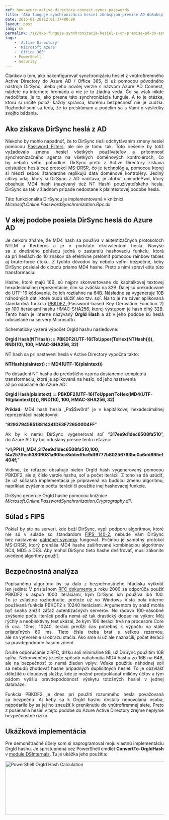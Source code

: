 ```yaml
---
ref: how-azure-active-directory-connect-syncs-passwords
title: 'Ako funguje synchronizácia hesiel z&nbsp;on-premise AD do&nbsp;Azure AD'
date: 2015-01-20T12:01:37+00:00
layout: post
lang: sk
permalink: /sk/ako-funguje-synchronizacia-hesiel-z-on-premise-ad-do-azure-ad/
tags:
    - 'Active Directory'
    - 'Microsoft Azure'
    - 'Office 365'
    - PowerShell
    - Security
---
```

<p align="justify">
  Článkov o tom, ako nakonfigurovať synchronizáciu hesiel z vnútrofiremného Active Directory do Azure AD / Office 365, či už pomocou pôvodného nástroja DirSync, alebo jeho novšej verzie s názvom Azure AD Connect, nájdete na internete hromadu a nie je&nbsp;to žiadna veda. Čo sa&nbsp;však nikde nedočítate, je to, ako presne táto synchronizácia funguje. A&nbsp;to&nbsp;je otázka, ktorú si&nbsp;určite položí každý správca, ktorému bezpečnosť nie je&nbsp;cudzia. Rozhodol som sa&nbsp;teda, že to preskúmam a podelím sa&nbsp;s Vami o výsledky svojho bádania.
</p>

<!--more-->

## Ako získava DirSync heslá z AD

<p align="justify">
  Niekoho by&nbsp;mohlo napadnúť, že to DirSync rieši odchytávaním zmeny hesiel pomocou <a title="Password Filters" href="http://msdn.microsoft.com/en-us/library/windows/desktop/ms721882(v=vs.85).aspx">Password Filters</a>, ale nie je&nbsp;tomu tak. Toto riešenie by&nbsp;totiž vyžadovalo zmenu hesiel všetkých používateľov a prítomnosť synchronizačného agenta na všetkých doménových kontroléroch, čo by nebolo veľmi pohodlné. DirSync preto z Active Directory získava existujúce heslá cez protokol <a title="MS-DRSR" href="http://msdn.microsoft.com/en-us/library/cc228086.aspx">MS-DRSR</a>, čo je technológia, pomocou ktorej si medzi sebou štandardne replikujú dáta doménové kontroléry. Jediný citlivý údaj, ktorý si&nbsp;DirSync z AD načítava, je atribút unicodePwd, ktorý obsahuje MD4 hash (nazývaný tiež NT Hash) používateľského hesla. DirSync sa&nbsp;tak v žiadnom prípade nedostane k plaintextovej podobe hesla.
</p>

Táto funkcionalita DirSyncu je&nbsp;implementovaná v knižnici _Microsoft.Online.PasswordSynchronization.Rpc.dll_.

## V&nbsp;akej podobe posiela DirSync heslá do Azure AD

<p align="justify">
  Je&nbsp;celkom známe, že MD4 hash sa&nbsp;používa v autentizačných protokoloch NTLM a Kerberos a je v podstate ekvivalentom hesla. Navyše sa&nbsp;z dnešného pohľadu jedná o zastaralú hashovaciu funkciu, ktorá sa&nbsp;pri heslách do 10 znakov dá efektívne prelomiť pomocou rainbow tables aj brute-force útoku. Z týchto dôvodov by nebolo veľmi bezpečné, keby DirSync posielal do cloudu priamo MD4 hashe. Preto s nimi spraví ešte túto transformáciu:
</p>

<p align="justify">
  Hashe, ktoré majú 16B, sú najprv skonvertované do kapitálkovej textovej hexadecimálnej reprezentácie, čím sa&nbsp;zväčšia na 32B. Ďalej sú prekódované do UTF-16 kódovania, čo ich roztiahne na 64B. Následne sa&nbsp;vygeneruje 10B náhodných dát, ktoré budú slúžiť ako tzv. soľ. Na to je&nbsp;na záver aplikovaná štandardná funkcia <a title="PBKDF2" href="http://en.wikipedia.org/wiki/PBKDF2">PBKDF2 </a>(Password-based Key Derivation Function 2) so 100 iteráciami hashu HMAC-SHA256, ktorej výstupom je hash dlhý 32B. Tento hash je&nbsp;interne nazývaný <strong>OrgId Hash</strong> a až v jeho podobe sú heslá odosielané na servery Microsoftu.
</p>

Schematicky vyzerá výpočet OrgId hashu nasledovne:

**OrgId Hash(NTHash)&nbsp;:= PBKDF2(UTF-16(ToUpper(ToHex(NTHash)))), RND(10), 100, HMAC-SHA256, 32)**

NT hash sa&nbsp;pri nastavení hesla v Active Directory vypočíta takto:

**NTHash(plaintext)&nbsp;:= MD4(UTF-16(plaintext))**

Po dosadení NT hashu do predošlého vzorca dostaneme kompletnú transformáciu, ktorá je aplikovaná na heslo, od jeho nastavenia až po odoslanie do Azure AD:

**OrgId Hash(plaintext)&nbsp;:= PBKDF2(UTF-16(ToUpper(ToHex(MD4(UTF-16(plaintext))))), RND(10), 100, HMAC-SHA256, 32)**

<p align="justify">
  <strong>Príklad:</strong> MD4 hash hesla „Pa$$w0rd” je&nbsp;v kapitálkovej hexadecimálnej reprezentácii nasledovný:
</p>

“**92937945B518814341DE3F726500D4FF**”

<p align="justify">
  Ak by&nbsp;k nemu DirSync vygeneroval soľ “<strong>317ee9d1dec6508fa510</strong>”, do Azure AD by bol odoslaný presne tento reťazec:
</p>

“**v1;PPH1_MD4,317ee9d1dec6508fa510,100, f4a257ffec53809081a605ce8ddedfbc9df9777b80256763bc0a6dd895ef404f;**”

<p align="justify">
  Vidíme, že reťazec obsahuje nielen OrgId hash vygenerovaný pomocou PBKDF2, ale aj číslo verzie hashu, soľ a počet iterácií. Z toho sa&nbsp;dá usúdiť, že už súčasná implementácia je pripravená na budúcu zmenu algoritmu, napríklad zvýšenie počtu iterácií či použitie inej hashovacej funkcie.
</p>

DirSync generuje OrgId hashe pomocou knižnice _Microsoft.Online.PasswordSynchronization.Cryptography.dll_.

## Súlad s&nbsp;FIPS

<p align="justify">
  Pokiaľ by&nbsp;ste na serveri, kde beží DirSync, vypli podporu algoritmov, ktoré nie sú v súlade so štandardom <a title="FIPS 140-2 - Annex A" href="http://csrc.nist.gov/publications/fips/fips140-2/fips1402annexa.pdf">FIPS 140-2</a>, nebude Vám DirSync bez nastavenia <a title="AAD Password Sync, Encryption and&nbsp;FIPS compliance" href="http://blogs.technet.com/b/ad/archive/2014/06/28/aad-password-sync-encryption-and-and-fips-compliance.aspx">patričnej výnimky</a> fungovať. Príčinou je&nbsp;samotný protokol MS-DRSR, ktorý prenáša MD4 hashe zašifrované kombináciou algoritmov RC4, MD5 a DES. Aby mohol DirSync tieto hashe dešifrovať, musí zákonite uvedené algoritmy použiť.
</p>

## Bezpečnostná analýza

<p align="justify">
  Popísanému algoritmu by&nbsp;sa&nbsp;dalo z bezpečnostného hľadiska vytknúť len jediné: V príslušnom <a title="PKCS #5: Password-Based Cryptography Specification" href="https://www.ietf.org/rfc/rfc2898.txt">RFC dokumente </a>z roku 2000 sa&nbsp;odporúča použiť PBKDF2 s aspoň 1000 iteráciami, kým DirSync ich používa iba 100. To je zvláštne rozhodnutie, pretože už vo Windows Vista bola interne používaná funkcia PBKDF2 s 10240 iteráciami. Argumentom by&nbsp;snáď mohla byť snaha znížiť záťaž autentizačných serverov. No rádovo 100-násobné zvýšenie počtu iterácií podľa nemá až tak drastický dopad na výkon: Môj rýchly a neobjektívny test ukázal, že kým 100 iterácií trvá na procesore Core i5 cca. 10ms, 10240 iterácií predĺži čas potrebný k&nbsp;výpočtu na&nbsp;stále prijateľných 60 ms. Tieto čísla treba brať s veľkou rezervou, ale na vytvorenie si&nbsp;obrazu stačia. Ako sme si&nbsp;už ale naznačili, počet iterácií sa&nbsp;pravdepodobne časom zmení.
</p>

<p align="justify">
  Druhé odporúčanie z RFC, dĺžku soli minimálne 8B, už DirSync použitím 10B spĺňa. Nekonvenčný je&nbsp;ešte spôsob natiahnutia MD4 hashu zo 16B na 64B, ale na bezpečnosť to&nbsp;nemá žiaden vplyv. Vďaka použitiu náhodnej soli sa&nbsp;nebudú zhodovať hashe prípadných duplicitných hesiel. To&nbsp;je obzvlášť dôležité u cloudovej služby, kde je&nbsp;možné predpokladať milióny účtov a tým pádom vyššiu pravdepodobnosť výskytu totožných hesiel v jednej databáze.
</p>

<p align="justify">
  Funkcia PBKDF2 je&nbsp;dnes pri použití rozumného hesla považovaná za bezpečnú. Aj keby sa&nbsp;k OrgId hashu dostala nepovolaná osoba, nepodarilo by&nbsp;sa&nbsp;jej ho&nbsp;zneužiť k preniknutiu do vnútrofiremnej siete. Preto z posielania hesiel v tejto podobe do Azure Active Directory zrejme neplynie bezpečnostné riziko.
</p>

## Ukážková implementácia

<p align="justify">
  Pre&nbsp;demonštračné účely som si&nbsp;naprogramoval moju vlastnú implementáciu OrgId hashu. Je&nbsp;sprístupnená cez PowerShell cmdlet <strong>ConvertTo-OrgIdHash</strong> v <a title="Na stiahnutie" href="https://www.dsinternals.com/sk/na-stiahnutie/">module DSInternals</a>. Tu je&nbsp;ukážka jeho použitia:
</p>

<img class="aligncenter wp-image-811 size-large" src="https://www.dsinternals.com/wp-content/uploads/2015/01/ps_orgidhash-1024x325.png" alt="PowerShell OrgId Hash Calculation" width="540" height="171" srcset="https://www.dsinternals.com/wp-content/uploads/2015/01/ps_orgidhash-1024x325.png 1024w, https://www.dsinternals.com/wp-content/uploads/2015/01/ps_orgidhash-300x95.png 300w, https://www.dsinternals.com/wp-content/uploads/2015/01/ps_orgidhash.png 1170w" sizes="(max-width: 540px) 100vw, 540px" /> 

&nbsp;